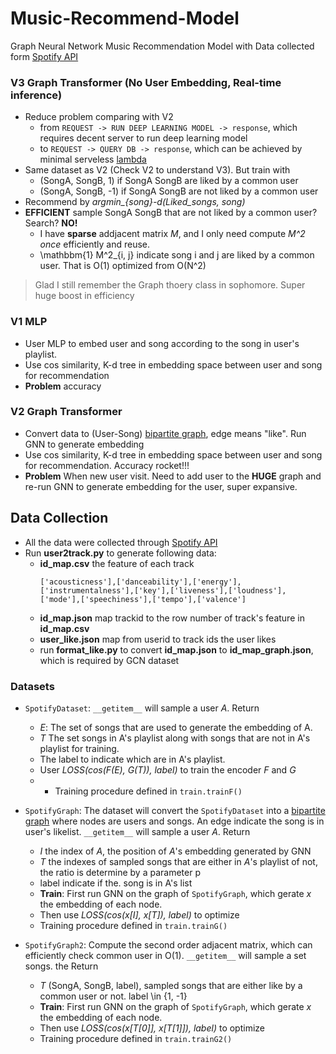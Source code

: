 # Music-Recommend-Model
Graph Neural Network Music Recommendation Model with Data collected form [Spotify API](https://developer.spotify.com/)

### V3 Graph Transformer (No User Embedding, Real-time inference)
- Reduce problem comparing with V2
  - from `REQUEST -> RUN DEEP LEARNING MODEL -> response`, which requires decent server to run deep learning model
  - to `REQUEST -> QUERY DB -> response`, which can be achieved by minimal serveless [lambda](https://aws.amazon.com/lambda/)
- Same dataset as V2 (Check V2 to understand V3). But train with 
  - (SongA, SongB, 1) if SongA SongB are liked by a common user
  - (SongA, SongB, -1) if SongA SongB are not liked by a common user
- Recommend by *argmin_{song}-d(Liked_songs, song)*
- **EFFICIENT** sample SongA SongB that are not liked by a common user? Search? **NO!**
  - I have **sparse** addjacent matrix *M*, and I only need compute *M^2* *once* efficiently and reuse.
  - \mathbbm{1} M^2_{i, j} indicate song i and j are liked by a common user. That is O(1) optimized from O(N^2)
> Glad I still remember the Graph thoery class in sophomore. Super huge boost in efficiency

### V1 MLP
- User MLP to embed user and song according to the song in user's playlist.
- Use cos similarity, K-d tree in embedding space between user and song for recommendation
- **Problem** accuracy

### V2 Graph Transformer
- Convert data to (User-Song) [bipartite graph](https://en.wikipedia.org/wiki/Bipartite_graph), edge means "like". Run GNN to generate embedding
- Use cos similarity, K-d tree in embedding space between user and song for recommendation. Accuracy rocket!!!
- **Problem** When new user visit. Need to add user to the **HUGE** graph and re-run GNN to generate embedding for the user, super expansive.

## Data Collection
- All the data were collected through [Spotify API](https://developer.spotify.com/)
- Run **user2track.py** to generate following data:
  - **id_map.csv** the feature of each track
    ```
    ['acousticness'],['danceability'],['energy'],['instrumentalness'],['key'],['liveness'],['loudness'],['mode'],['speechiness'],['tempo'],['valence']
    ```
  - **id_map.json** map trackid to the row number of track's feature in **id_map.csv**
  - **user_like.json** map from userid to track ids the user likes 
  - run **format_like.py** to convert **id_map.json** to **id_map_graph.json**, which is required by GCN dataset
 
### Datasets
- `SpotifyDataset`: `__getitem__` will sample a user *A*. Return 
  - *E*: The set of songs that are used to generate the embedding of A. 
  - *T* The set songs in A's playlist along with songs that are not in A's playlist for training. 
  - The label to indicate which are in A's playlist.
  - User *LOSS(cos(F(E), G(T)), label)* to train the encoder *F* and *G*
  - - Training procedure defined in `train.trainF()`
 
- `SpotifyGraph`: The dataset will convert the `SpotifyDataset` into a [bipartite graph](https://en.wikipedia.org/wiki/Bipartite_graph) where nodes are users and songs. An edge indicate the song is in user's likelist. `__getitem__` will sample a user *A*. Return  
  - *I* the index of *A*, the position of *A*'s embedding generated by GNN
  - *T* the indexes of sampled songs that are either in *A*'s playlist of not, the ratio is determine by a parameter p
  - label indicate if the. song is in A's list
  - **Train**: First run GNN on the graph of `SpotifyGraph`, which gerate *x* the embedding of each node.
  - Then use *LOSS(cos(x[I], x[T]), label)* to optimize
  - Training procedure defined in `train.trainG()`
 
- `SpotifyGraph2`: Compute the second order adjacent matrix, which can efficiently check common user in O(1). `__getitem__` will sample a set songs. the Return  
  - *T* (SongA, SongB, label), sampled songs that are either like by a common user or not. label \in {1, -1}
  - **Train**: First run GNN on the graph of `SpotifyGraph`, which gerate *x* the embedding of each node.
  - Then use *LOSS(cos(x[T[0]], x[T[1]]), label)* to optimize
  - Training procedure defined in `train.trainG2()`
